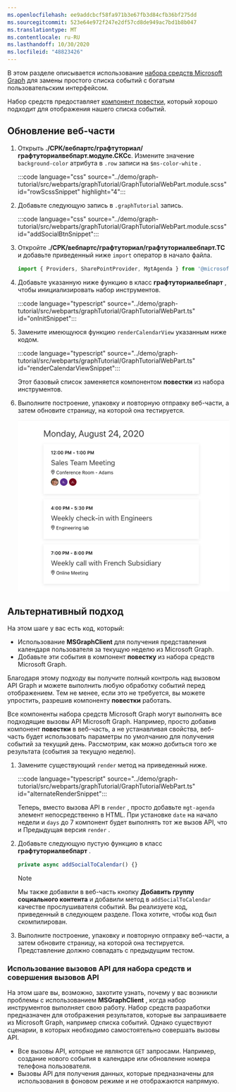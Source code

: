 ```yaml
---
ms.openlocfilehash: ee9addcbcf58fa971b3e67fb3d84cfb36bf275dd
ms.sourcegitcommit: 523e64e972f247e2df57cd8de949ac7bd1b8b047
ms.translationtype: MT
ms.contentlocale: ru-RU
ms.lasthandoff: 10/30/2020
ms.locfileid: "48823426"
---
```

<!-- markdownlint-disable MD002 MD041 -->

В этом разделе описывается использование [набора средств Microsoft Graph](https://docs.microsoft.com/graph/toolkit/overview) для замены простого списка событий с богатым пользовательским интерфейсом.

Набор средств предоставляет [компонент повестки](https://docs.microsoft.com/graph/toolkit/components/agenda), который хорошо подходит для отображения нашего списка событий.

## <a name="update-the-web-part"></a>Обновление веб-части

1. Открыть **./СРК/вебпартс/графтуториал/графтуториалвебпарт.модуле.СКСс**. Измените значение `background-color` атрибута в `.row` записи на `$ms-color-white` .

    :::code language="css" source="../demo/graph-tutorial/src/webparts/graphTutorial/GraphTutorialWebPart.module.scss" id="rowScssSnippet" highlight="4":::

1. Добавьте следующую запись в `.graphTutorial` запись.

    :::code language="css" source="../demo/graph-tutorial/src/webparts/graphTutorial/GraphTutorialWebPart.module.scss" id="addSocialBtnSnippet":::

1. Откройте **./СРК/вебпартс/графтуториал/графтуториалвебпарт.ТС** и добавьте приведенный ниже `import` оператор в начало файла.

    ```typescript
    import { Providers, SharePointProvider, MgtAgenda } from '@microsoft/mgt';
    ```

1. Добавьте указанную ниже функцию в класс **графтуториалвебпарт** , чтобы инициализировать набор инструментов.

    :::code language="typescript" source="../demo/graph-tutorial/src/webparts/graphTutorial/GraphTutorialWebPart.ts" id="onInitSnippet":::

1. Замените имеющуюся функцию `renderCalendarView` указанным ниже кодом.

    :::code language="typescript" source="../demo/graph-tutorial/src/webparts/graphTutorial/GraphTutorialWebPart.ts" id="renderCalendarViewSnippet":::

    Этот базовый список заменяется компонентом **повестки** из набора инструментов.

1. Выполните построение, упаковку и повторную отправку веб-части, а затем обновите страницу, на которой она тестируется.

    ![Снимок экрана: веб-часть с компонентом повестки](images/mgt-agenda.png)

## <a name="an-alternate-approach"></a>Альтернативный подход

На этом шаге у вас есть код, который:

- Использование **MSGraphClient** для получения представления календаря пользователя за текущую неделю из Microsoft Graph.
- Добавьте эти события в компонент **повестку** из набора средств Microsoft Graph.

Благодаря этому подходу вы получите полный контроль над вызовом API Graph и можете выполнить любую обработку событий перед отображением. Тем не менее, если это не требуется, вы можете упростить, разрешив компоненту **повестки** работать.

Все компоненты набора средств Microsoft Graph могут выполнять все подходящие вызовы API Microsoft Graph. Например, просто добавив компонент **повестки** в веб-часть, а не устанавливая свойства, веб-часть будет использовать параметры по умолчанию для получения событий за текущий день. Рассмотрим, как можно добиться того же результата (события за текущую неделю).

1. Замените существующий `render` метод на приведенный ниже.

    :::code language="typescript" source="../demo/graph-tutorial/src/webparts/graphTutorial/GraphTutorialWebPart.ts" id="alternateRenderSnippet":::

    Теперь, вместо вызова API в `render` , просто добавьте `mgt-agenda` элемент непосредственно в HTML. При установке `date` на начало недели и `days` до 7 компонент будет выполнять тот же вызов API, что и Предыдущая версия `render` .

1. Добавьте следующую пустую функцию в класс **графтуториалвебпарт** .

    ```typescript
    private async addSocialToCalendar() {}
    ```

    > [!NOTE]
    > Мы также добавили в веб-часть кнопку **Добавить группу социального контента** и добавили метод в `addSocialToCalendar` качестве прослушивателя событий.  Вы реализуете код, приведенный в следующем разделе. Пока хотите, чтобы код был скомпилирован.

1. Выполните построение, упаковку и повторную отправку веб-части, а затем обновите страницу, на которой она тестируется. Представление должно совпадать с предыдущим тестом.

### <a name="using-the-toolkit-vs-making-api-calls"></a>Использование вызовов API для набора средств и совершения вызовов API

На этом шаге вы, возможно, захотите узнать, почему у вас возникли проблемы с использованием **MSGraphClient** , когда набор инструментов выполняет свою работу. Набор средств разработки предназначен для отображения результатов, которые вы запрашиваете из Microsoft Graph, например списка событий. Однако существуют сценарии, в которых необходимо самостоятельно совершать вызовы API.

- Все вызовы API, которые не являются `GET` запросами. Например, создание нового события в календаре или обновление номера телефона пользователя.
- Вызовы API для получения данных, которые предназначены для использования в фоновом режиме и не отображаются напрямую.
